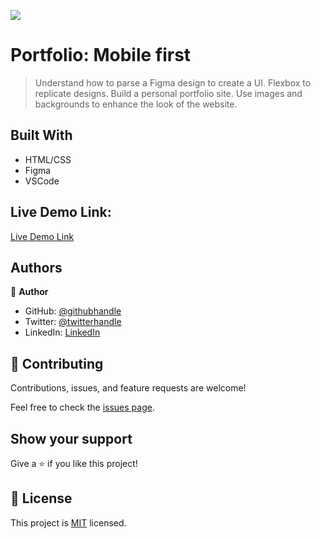 
![](https://img.shields.io/badge/Microverse-blueviolet)

# Portfolio: Mobile first

> Understand how to parse a Figma design to create a UI.
>Flexbox to replicate designs.
>Build a personal portfolio site.
>Use images and backgrounds to enhance the look of the website.


## Built With

- HTML/CSS
- Figma
- VSCode

## Live Demo Link:

[Live Demo Link](https://shedrack-sunday.github.io/Portfolio-Project/)

## Authors

👤 **Author**

- GitHub: [@githubhandle](https://github.com/githubhandle)
- Twitter: [@twitterhandle](https://twitter.com/twitterhandle)
- LinkedIn: [LinkedIn](https://linkedin.com/in/linkedinhandle)



## 🤝 Contributing

Contributions, issues, and feature requests are welcome!

Feel free to check the [issues page](../../issues/).

## Show your support

Give a ⭐️ if you like this project!

## 📝 License

This project is [MIT](./LICENSE) licensed.

